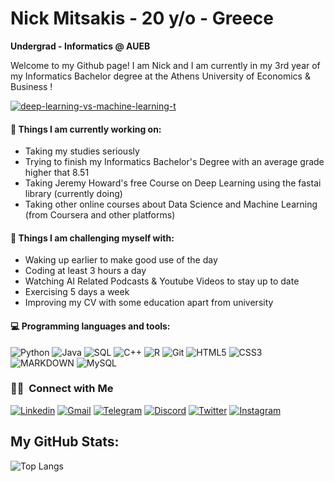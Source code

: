 <!--![Header]([github-header-image.png])-->
# Nick Mitsakis - 20 y/o - Greece

**Undergrad - Informatics @ AUEB**

Welcome to my Github page! I am Nick and I am currently in my 3rd year of my Informatics Bachelor degree at the Athens University of Economics & Business !  

<a href="https://ibb.co/MDk47Nx"><img src="https://i.ibb.co/d04qDKw/deep-learning-vs-machine-learning-t.jpg" alt="deep-learning-vs-machine-learning-t" border="0"></a>

#### 🧠 Things I am currently working on: 
- Taking my studies seriously
- Trying to finish my Informatics Bachelor's Degree with an average grade higher that 8.51
- Taking Jeremy Howard's free Course on Deep Learning using the fastai library (currently doing)
- Taking other online courses about Data Science and Machine Learning (from Coursera and other platforms)

#### 💪 Things I am challenging myself with:
- Waking up earlier to make good use of the day
- Coding at least 3 hours a day
- Watching AI Related Podcasts & Youtube Videos to stay up to date
- Exercising 5 days a week
- Improving my CV with some education apart from university
  
#### 💻 Programming languages and tools: 
![Python](https://img.shields.io/badge/-Python-black?style=flat-round&logo=python&logoColor=white)
![Java](https://img.shields.io/badge/-Java-FFD700?style=flat-round&logo=openjdk&logoColor=black)
![SQL](https://img.shields.io/badge/SQL-red?style=flat-round&logo=sql&logoColor=white)
![C++](https://img.shields.io/badge/C%2B%2B-darkblue?style=flat-round&logo=c%2B%2B&logoColor=white)
![R](https://img.shields.io/badge/--276DC3?style=flat-round&logo=R&logoColor=white)
![Git](https://img.shields.io/badge/-Git-F05032?style=flat-round&logo=git&logoColor=white)
![HTML5](https://img.shields.io/badge/-HTML5-FF6347?style=flat-round&logo=html5&logoColor=white)
![CSS3](https://img.shields.io/badge/-CSS3-FF6347?style=flat-round&logo=css3)
![MARKDOWN](https://img.shields.io/badge/Markdown-000000?style=flat-round&logo=markdown&logoColor=white)
![MySQL](https://img.shields.io/badge/Microsoft_SQL_Server-228B22?style=flat-round&logo=microsoft-sql-server&logoColor=white)
<!-- Add more badges as per your skills and tools, reference: https://shields.io/ -->

<h3> 🤝🏻 &nbsp;Connect with Me </h3>

[![Linkedin](https://img.shields.io/badge/-LinkedIn-blue?style=flat-round&logo=Linkedin&logoColor=white)](https://www.linkedin.com/in/nikolaos-mitsakis/)
[![Gmail](https://img.shields.io/badge/-Gmail-c14438?style=flat-round&logo=Gmail&logoColor=white)](mailto:mitsakisnick@gmail.com)
[![Telegram](https://img.shields.io/badge/Telegram-2CA5E0?style=flat-round&logo=telegram&logoColor=white)](https://t.me/NIKOMAHOS)
[![Discord](https://img.shields.io/badge/-Discord-5865F2?style=flat-round&logo=discord&logoColor=white)](discordapp.com/users/889527819464486992)
[![Twitter](https://img.shields.io/badge/-Twitter-white?style=flat-round&logo=twitter&logoColor=blue)](https://x.com/nick_mitsakis?t=uprRXmA0cntcdOCPLRwm1w&s=35)
[![Instagram](https://img.shields.io/badge/Instagram-purple?style=flat-round&logo=instagram)](www.instagram.com/nikos_mitsakis)

## My GitHub Stats:
<!-- You can use https://github.com/anuraghazra/github-readme-stats to generate the stats. -->

![Top Langs](https://github-readme-stats.vercel.app/api/top-langs/?username=NIKOMAHOS&layout=donut&show_icons=true&icon_color=FFFFFF&hide_border=true&border_radius=4&text_color=FFFFFF&theme=dark&hide=html,css)

<!--
**NIKOMAHOS/NIKOMAHOS** is a ✨ _special_ ✨ repository because its `README.md` (this file) appears on your GitHub profile.

Here are some ideas to get you started:

- 🔭 I’m currently working on ...
- 🌱 I’m currently learning ...
- 👯 I’m looking to collaborate on ...
- 🤔 I’m looking for help with ...
- 💬 Ask me about ...
- 📫 How to reach me: ...
- 😄 Pronouns: ...
- ⚡ Fun fact: ...
-->
